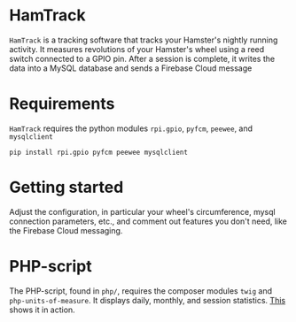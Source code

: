 # HamTrack
`HamTrack` is a tracking software that tracks your Hamster's nightly running activity. It measures revolutions of your Hamster's wheel using a reed switch connected to a GPIO pin. After a session is complete, it writes the data into a MySQL database and sends a Firebase Cloud message

# Requirements
`HamTrack` requires the python modules `rpi.gpio`, `pyfcm`, `peewee`, and `mysqlclient`

    pip install rpi.gpio pyfcm peewee mysqlclient

# Getting started
Adjust the configuration, in particular your wheel's circumference, mysql connection parameters, etc., and comment out features you don't need, like the Firebase Cloud messaging.

# PHP-script
The PHP-script, found in `php/`, requires the composer modules `twig` and `php-units-of-measure`. It displays daily, monthly, and session statistics. [This](https://sonic.serveftp.com/herbert/) shows it in action.
